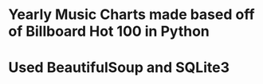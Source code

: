 # Yearly Music Charts made based off of Billboard Hot 100 in Python
# Used BeautifulSoup and SQLite3
